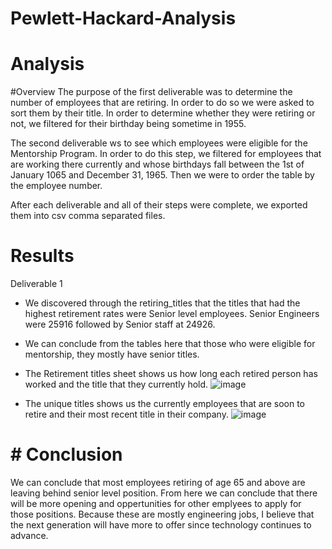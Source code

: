 # Pewlett-Hackard-Analysis

# Analysis

#Overview 
The purpose of the first deliverable was to determine the number of employees that are retiring. In order to do so we were asked to sort them by their title. In order to determine whether they were retiring or not, we filtered for their birthday being sometime in 1955. 

The second deliverable ws to see which employees were eligible for the Mentorship Program. In order to do this step, we filtered for employees that are working there currently and whose birthdays fall between the 1st of January 1065 and December 31, 1965. Then we were to order the table by the employee number. 

After each deliverable and all of their steps were complete, we exported them into csv comma separated files. 

# Results 

Deliverable 1 
* We discovered through the retiring_titles that the titles that had the highest retirement rates were Senior level employees. Senior Engineers were 25916 followed by Senior staff at 24926.

* We can conclude from the tables here that those who were eligible for mentorship, they mostly have senior titles. 

* The Retirement titles sheet shows us how long each retired person has worked  and the title that they currently hold. 
![image](https://user-images.githubusercontent.com/92186586/178921125-c9c8a16e-52d1-43f1-b9ad-0e4520371d65.png)



* The unique titles shows us the currently employees that are soon to retire and their most recent title in their company.  ![image](https://user-images.githubusercontent.com/92186586/178920669-02dbf4c9-35de-418d-80ce-478b6af03757.png)

# # Conclusion

We can conclude that most employees retiring of age 65 and above are leaving behind senior level position. From here we can conclude that there will be more opening and oppertunities for other emplyees to apply for those positions. Because these are mostly engineering jobs, I believe that the next generation will have more to offer since technology continues to advance. 

